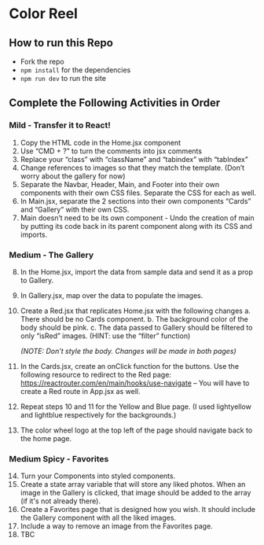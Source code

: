# Color Reel

## How to run this Repo

- Fork the repo
- `npm install` for the dependencies
- `npm run dev` to run the site

## Complete the Following Activities in Order

### Mild - Transfer it to React!

1. Copy the HTML code in the Home.jsx component
2. Use “CMD + ?” to turn the comments into jsx comments
3. Replace your “class” with “className” and “tabindex” with “tabIndex”
4. Change references to images so that they match the template. (Don’t worry about the gallery for now)
5. Separate the Navbar, Header, Main, and Footer into their own components with their own CSS files. Separate the CSS for each as well.
6. In Main.jsx, separate the 2 sections into their own components “Cards” and “Gallery” with their own CSS.
7. Main doesn’t need to be its own component - Undo the creation of main by putting its code back in its parent component along with its CSS and imports.

### Medium - The Gallery

8. In the Home.jsx, import the data from sample data and send it as a prop to Gallery.
9. In Gallery.jsx, map over the data to populate the images.
10. Create a Red.jsx that replicates Home.jsx with the following changes
    a. There should be no Cards component.
    b. The background color of the body should be pink.
    c. The data passed to Gallery should be filtered to only “isRed” images. (HINT: use the “filter” function)

    _(NOTE: Don’t style the body. Changes will be made in both pages)_

11. In the Cards.jsx, create an onClick function for the buttons. Use the following resource to redirect to the Red page: https://reactrouter.com/en/main/hooks/use-navigate – You will have to create a Red route in App.jsx as well.
12. Repeat steps 10 and 11 for the Yellow and Blue page. (I used lightyellow and lightblue respectively for the backgrounds.)
13. The color wheel logo at the top left of the page should navigate back to the home page.

### Medium Spicy - Favorites

14. Turn your Components into styled components.
15. Create a state array variable that will store any liked photos. When an image in the Gallery is clicked, that image should be added to the array (if it's not already there).
16. Create a Favorites page that is designed how you wish. It should include the Gallery component with all the liked images.
17. Include a way to remove an image from the Favorites page.
18. TBC
